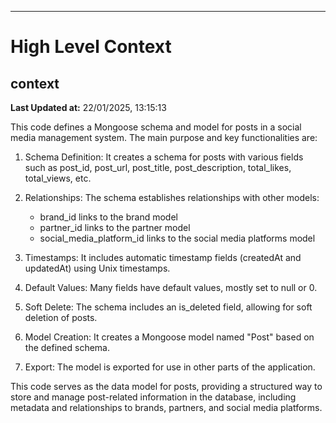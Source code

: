 

---
# High Level Context
## context
**Last Updated at:** 22/01/2025, 13:15:13

This code defines a Mongoose schema and model for posts in a social media management system. The main purpose and key functionalities are:

1. Schema Definition: It creates a schema for posts with various fields such as post_id, post_url, post_title, post_description, total_likes, total_views, etc.

2. Relationships: The schema establishes relationships with other models:
   - brand_id links to the brand model
   - partner_id links to the partner model
   - social_media_platform_id links to the social media platforms model

3. Timestamps: It includes automatic timestamp fields (createdAt and updatedAt) using Unix timestamps.

4. Default Values: Many fields have default values, mostly set to null or 0.

5. Soft Delete: The schema includes an is_deleted field, allowing for soft deletion of posts.

6. Model Creation: It creates a Mongoose model named "Post" based on the defined schema.

7. Export: The model is exported for use in other parts of the application.

This code serves as the data model for posts, providing a structured way to store and manage post-related information in the database, including metadata and relationships to brands, partners, and social media platforms.
